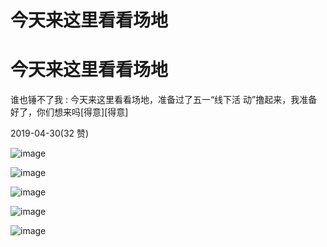 # 今天来这里看看场地

# 今天来这里看看场地

谁也锤不了我 : 今天来这里看看场地，准备过了五一“线下活 动”撸起来，我准备好了，你们想来吗[得意][得意]

2019-04-30(32 赞)

![image](img/Image_0078.png)

![image](img/Image_0088.png)

![image](img/Image_0098.png)

![image](img/Image_0108.png)

![image](img/Image_0118.png)
